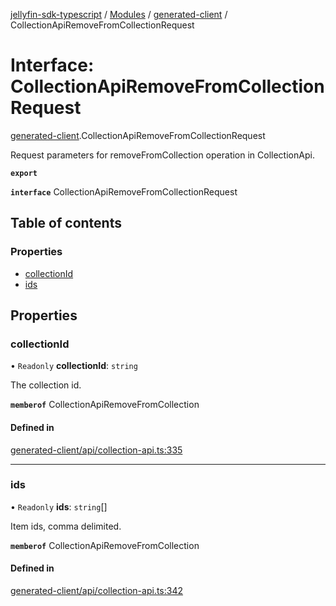 [jellyfin-sdk-typescript](../README.md) / [Modules](../modules.md) / [generated-client](../modules/generated_client.md) / CollectionApiRemoveFromCollectionRequest

# Interface: CollectionApiRemoveFromCollectionRequest

[generated-client](../modules/generated_client.md).CollectionApiRemoveFromCollectionRequest

Request parameters for removeFromCollection operation in CollectionApi.

**`export`**

**`interface`** CollectionApiRemoveFromCollectionRequest

## Table of contents

### Properties

- [collectionId](generated_client.CollectionApiRemoveFromCollectionRequest.md#collectionid)
- [ids](generated_client.CollectionApiRemoveFromCollectionRequest.md#ids)

## Properties

### collectionId

• `Readonly` **collectionId**: `string`

The collection id.

**`memberof`** CollectionApiRemoveFromCollection

#### Defined in

[generated-client/api/collection-api.ts:335](https://github.com/thornbill/jellyfin-sdk-typescript/blob/644c849/src/generated-client/api/collection-api.ts#L335)

___

### ids

• `Readonly` **ids**: `string`[]

Item ids, comma delimited.

**`memberof`** CollectionApiRemoveFromCollection

#### Defined in

[generated-client/api/collection-api.ts:342](https://github.com/thornbill/jellyfin-sdk-typescript/blob/644c849/src/generated-client/api/collection-api.ts#L342)
